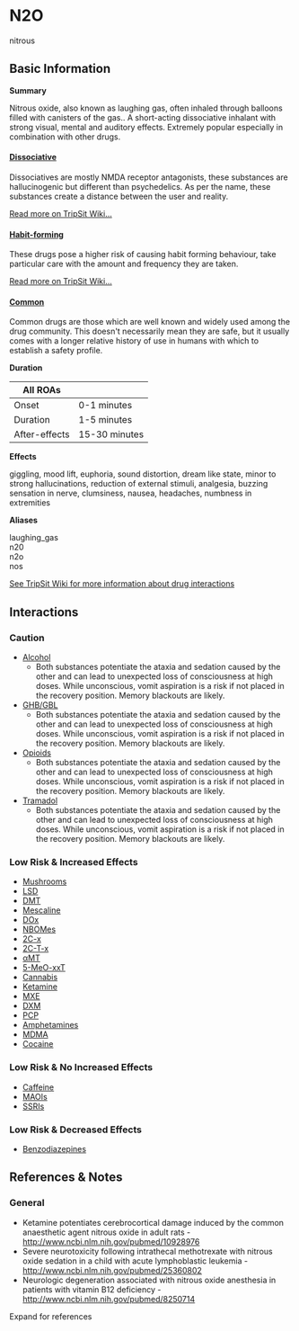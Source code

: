 # N2O

nitrous

## Basic Information

**Summary**

Nitrous oxide, also known as laughing gas, often inhaled through balloons filled with canisters of the gas.. A short-acting dissociative inhalant with strong visual, mental and auditory effects. Extremely popular especially in combination with other drugs.

#### [Dissociative](/category/dissociative)

Dissociatives are mostly NMDA receptor antagonists, these substances are hallucinogenic but different than psychedelics. As per the name, these substances create a distance between the user and reality.

[Read more on TripSit Wiki...](#{category.wiki})

#### [Habit-forming](/category/habit-forming)

These drugs pose a higher risk of causing habit forming behaviour, take particular care with the amount and frequency they are taken.

[Read more on TripSit Wiki...](#{category.wiki})

#### [Common](/category/common)

Common drugs are those which are well known and widely used among the drug community. This doesn't necessarily mean they are safe, but it usually comes with a longer relative history of use in humans with which to establish a safety profile.

**Duration**

| All ROAs      |               |
| ------------- | ------------- |
| Onset         | 0-1 minutes   |
| Duration      | 1-5 minutes   |
| After-effects | 15-30 minutes |

**Effects**

giggling, mood lift, euphoria, sound distortion, dream like state, minor to strong hallucinations, reduction of external stimuli, analgesia, buzzing sensation in nerve, clumsiness, nausea, headaches, numbness in extremities

**Aliases**

laughing\_gas  
n20  
n2o  
nos  

[See TripSit Wiki for more information about drug interactions](http://combo.tripsit.me/)

## Interactions

### Caution

* [Alcohol](/alcohol)  
   * Both substances potentiate the ataxia and sedation caused by the other and can lead to unexpected loss of consciousness at high doses. While unconscious, vomit aspiration is a risk if not placed in the recovery position. Memory blackouts are likely.
* [GHB/GBL](https://wiki.tripsit.me/wiki/GHB)  
   * Both substances potentiate the ataxia and sedation caused by the other and can lead to unexpected loss of consciousness at high doses. While unconscious, vomit aspiration is a risk if not placed in the recovery position. Memory blackouts are likely.
* [Opioids](https://wiki.tripsit.me/wiki/Opioids)  
   * Both substances potentiate the ataxia and sedation caused by the other and can lead to unexpected loss of consciousness at high doses. While unconscious, vomit aspiration is a risk if not placed in the recovery position. Memory blackouts are likely.
* [Tramadol](/tramadol)  
   * Both substances potentiate the ataxia and sedation caused by the other and can lead to unexpected loss of consciousness at high doses. While unconscious, vomit aspiration is a risk if not placed in the recovery position. Memory blackouts are likely.

### Low Risk & Increased Effects

* [Mushrooms](/mushrooms)
* [LSD](/lsd)
* [DMT](/dmt)
* [Mescaline](/mescaline)
* [DOx](https://wiki.tripsit.me/wiki/DOx)
* [NBOMes](https://wiki.tripsit.me/wiki/NBOMes)
* [2C-x](https://wiki.tripsit.me/wiki/2C-X)
* [2C-T-x](https://wiki.tripsit.me/wiki/2C-X)
* [αMT](/amt)
* [5-MeO-xxT](https://wiki.tripsit.me/wiki/5-MeO-DMT)
* [Cannabis](/cannabis)
* [Ketamine](/ketamine)
* [MXE](/mxe)
* [DXM](/dxm)
* [PCP](/pcp)
* [Amphetamines](https://wiki.tripsit.me/wiki/Amphetamine)
* [MDMA](/mdma)
* [Cocaine](/cocaine)

### Low Risk & No Increased Effects

* [Caffeine](/caffeine)
* [MAOIs](https://wiki.tripsit.me/wiki/Antidepressants#MAOIs)
* [SSRIs](https://wiki.tripsit.me/wiki/Antidepressants#SSRIs)

### Low Risk & Decreased Effects

* [Benzodiazepines](https://wiki.tripsit.me/wiki/Benzodiazepines)

## References & Notes

### General

* Ketamine potentiates cerebrocortical damage induced by the common anaesthetic agent nitrous oxide in adult rats - <http://www.ncbi.nlm.nih.gov/pubmed/10928976>
* Severe neurotoxicity following intrathecal methotrexate with nitrous oxide sedation in a child with acute lymphoblastic leukemia - <http://www.ncbi.nlm.nih.gov/pubmed/25360802>
* Neurologic degeneration associated with nitrous oxide anesthesia in patients with vitamin B12 deficiency - <http://www.ncbi.nlm.nih.gov/pubmed/8250714>

Expand for references